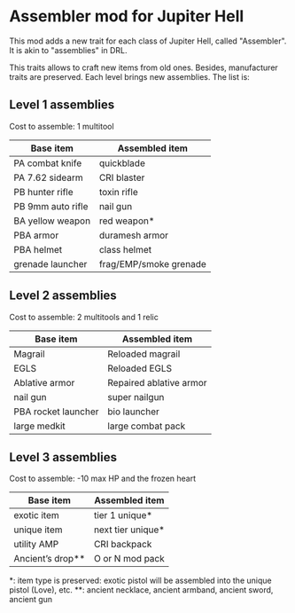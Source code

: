 # Assembler mod for Jupiter Hell

This mod adds a new trait for each class of Jupiter Hell, called "Assembler". It is akin to "assemblies" in DRL.

This traits allows to craft new items from old ones. Besides, manufacturer traits are preserved. Each level brings new assemblies. The list is:

## Level 1 assemblies

Cost to assemble: 1 multitool

| Base item | Assembled item |
| --- | --- |
| PA combat knife | quickblade |
| PA 7.62 sidearm | CRI blaster |
| PB hunter rifle | toxin rifle |
| PB 9mm auto rifle | nail gun |
| BA yellow weapon | red weapon* |
| PBA armor | duramesh armor |
| PBA helmet | class helmet |
| grenade launcher | frag/EMP/smoke grenade |

## Level 2 assemblies

Cost to assemble: 2 multitools and 1 relic

| Base item | Assembled item |
| --- | --- |
| Magrail | Reloaded magrail |
| EGLS | Reloaded EGLS |
| Ablative armor | Repaired ablative armor |
| nail gun | super nailgun |
| PBA rocket launcher | bio launcher |
| large medkit | large combat pack |

## Level 3 assemblies

Cost to assemble: -10 max HP and the frozen heart

| Base item | Assembled item |
| --- | --- |
| exotic item | tier 1 unique* |
| unique item | next tier unique* |
| utility AMP | CRI backpack |
| Ancient’s drop** | O or N mod pack |

\*: item type is preserved: exotic pistol will be assembled into the unique pistol (Love), etc.
\*\*: ancient necklace, ancient armband, ancient sword, ancient gun
